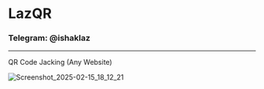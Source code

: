 # LazQR
### Telegram: @ishaklaz
_______________________________
QR Code Jacking (Any Website)

![Screenshot_2025-02-15_18_12_21](https://github.com/user-attachments/assets/eea8af14-dc43-404d-b11f-8f97e37a3d93)
